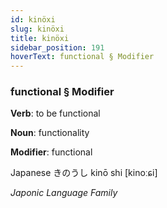 ```yaml
---
id: kinöxi
slug: kinöxi
title: kinöxi
sidebar_position: 191
hoverText: functional § Modifier
---
```


### functional § Modifier

**Verb**: to be functional

**Noun**: functionality

**Modifier**: functional

Japanese きのうし kinō shi [kinoːɕi]

*Japonic Language Family*